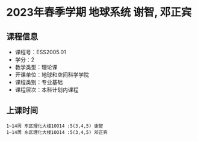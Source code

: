# 2023年春季学期 地球系统 谢智, 邓正宾






## 课程信息

- 课程号：ESS2005.01
- 学分：2
- 教学类型：理论课
- 开课单位：地球和空间科学学院
- 课程类别：专业基础
- 课程层次：本科计划内课程

## 上课时间

```
1~14周 东区理化大楼1OO14 :5(3,4,5) 谢智
1~14周 东区理化大楼1OO14 :5(3,4,5) 邓正宾
```

